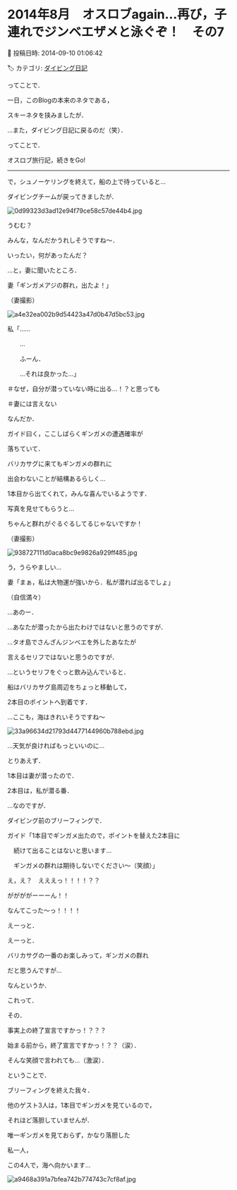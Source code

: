 # 2014年8月　オスロブagain…再び，子連れでジンベエザメと泳ぐぞ！　その7

📅 投稿日時: 2014-09-10 01:06:42

🏷️ カテゴリ: [ダイビング日記](ce3a7a8d424d112fce83ee85c81a0e344.md)

ってことで．


一日，このBlogの本来のネタである，


スキーネタを挟みましたが．





…また，ダイビング日記に戻るのだ（笑）．





ってことで．


オスロブ旅行記，続きをGo!


-----





で，シュノーケリングを終えて，船の上で待っていると…


ダイビングチームが戻ってきましたが．




![0d99323d3ad12e94f79ce58c57de44b4.jpg](images/0d99323d3ad12e94f79ce58c57de44b4.jpg)




うむむ？


みんな，なんだかうれしそうですね～．


いったい，何があったんだ？





…と，妻に聞いたところ．





妻「ギンガメアジの群れ，出たよ！」


（妻撮影）




![a4e32ea002b9d54423a47d0b47d5bc53.jpg](images/a4e32ea002b9d54423a47d0b47d5bc53.jpg)







私「……


　　…


　　ふーん．


　　…それは良かった…」





＃なぜ，自分が潜っていない時に出る…！？と思っても


＃妻には言えない





なんだか．


ガイド曰く，ここしばらくギンガメの遭遇確率が


落ちていて．


バリカサグに来てもギンガメの群れに


出会わないことが結構あるらしく…


1本目から出てくれて，みんな喜んでいるようです．





写真を見せてもらうと…


ちゃんと群れがぐるぐるしてるじゃないですか！


（妻撮影）




![938727111d0aca8bc9e9826a929ff485.jpg](images/938727111d0aca8bc9e9826a929ff485.jpg)




う，うらやましい…





妻「まぁ，私は大物運が強いから．私が潜れば出るでしょ」


（自信満々）





…あのー．


…あなたが潜ったから出たわけではないと思うのですが．


…タオ島でさんざんジンベエを外したあなたが


言えるセリフではないと思うのですが．





…というセリフをぐっと飲み込んでいると．


船はバリカサグ島周辺をちょっと移動して，


2本目のポイントへ到着です．





…ここも，海はきれいそうですね～




![33a96634d21793d4477144960b788ebd.jpg](images/33a96634d21793d4477144960b788ebd.jpg)




…天気が良ければもっといいのに…





とりあえず．


1本目は妻が潜ったので．


2本目は，私が潜る番．


…なのですが．





ダイビング前のブリーフィングで．





ガイド「1本目でギンガメ出たので，ポイントを替えた2本目に


　続けて出ることはないと思います…


　ギンガメの群れは期待しないでください～（笑顔）」





え，え？　えええっ！！！！？？


ががががーーーん！！


なんてこった～っ！！！！





えーっと．


えーっと．


バリカサグの一番のお楽しみって，ギンガメの群れ


だと思うんですが…


なんというか．


これって．


その．


事実上の終了宣言ですかっ！？？？


始まる前から，終了宣言ですかっ！？？（涙）．


そんな笑顔で言われても…（激涙）．





ということで．


ブリーフィングを終えた我々．


他のゲスト3人は，1本目でギンガメを見ているので，


それほど落胆していませんが．


唯一ギンガメを見ておらず，かなり落胆した


私一人，


この4人で，海へ向かいます…




![a9468a391a7bfea742b774743c7cf8af.jpg](images/a9468a391a7bfea742b774743c7cf8af.jpg)
